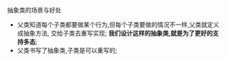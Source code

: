 抽象类的场景与好处
- 父类知道每个子类都要做某个行为,但每个子类要做的情况不一样,父类就定义成抽象方法,
交给子类去重写实现; **我们设计这样的抽象类,就是为了更好的支持多态**;
- 父类书写了抽象类,子类是可以重写的;
